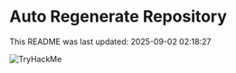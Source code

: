 # Auto Regenerate Repository

This README was last updated: 2025-09-02 02:18:27

 ![TryHackMe](https://tryhackme.com/badge/533634)